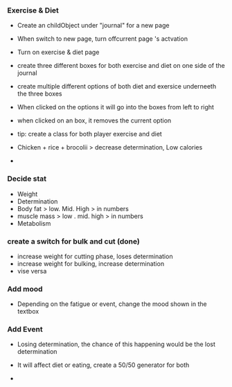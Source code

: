 ### Exercise & Diet

* Create an childObject under "journal" for a new page
* When switch to new page, turn offcurrent page 's actvation 
* Turn on exercise & diet page 
* create three different boxes for both exercise and diet on one side of the journal
* create multiple different options of both diet and exersice underneeth the three boxes
* When clicked on the options it will go into the boxes from left to right
* when clicked on an box, it removes the current option
* tip: create a class for both player exercise and diet

* Chicken + rice + brocolii > decrease determination, Low calories 
* 

### Decide stat
* Weight 
* Determination 
* Body fat > low. Mid. High > in numbers
* muscle mass > low . mid. high > in numbers
* Metabolism 


### create a switch for bulk and cut (done)
* increase weight for cutting phase, loses determination
* increase weight for bulking, increase determination
* vise versa

### Add mood 

* Depending on the fatigue or event, change the mood shown in the textbox

### Add Event

* Losing determination, the chance of this happening would be the lost determination
* It will affect diet or eating, create a 50/50 generator for both 

* 
